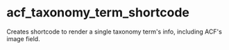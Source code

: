 # acf_taxonomy_term_shortcode
Creates shortcode to render a single taxonomy term's info, including ACF's image field.
